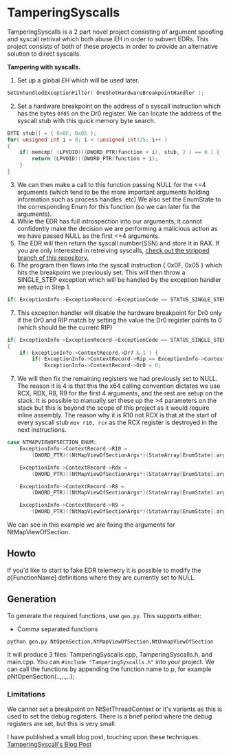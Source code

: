 # TamperingSyscalls
TamperingSyscalls is a 2 part novel project consisting of argument spoofing and syscall retrival which both abuse EH in order to subvert EDRs. This project consists of both of these projects in order to provide an alternative solution to direct syscalls.

**Tampering with syscalls.** 
1. Set up a global EH which will be used later.
```c
SetUnhandledExceptionFilter( OneShotHardwareBreakpointHandler );
```
2. Set a hardware breakpoint on the address of a syscall instruction which has the bytes `0f05` on the Dr0 register.
We can locate the address of the syscall stub with this quick memory byte search.
```c
BYTE stub[] = { 0x0F, 0x05 };
for( unsigned int i = 0; i < (unsigned int)25; i++ )
{
	if( memcmp( (LPVOID)((DWORD_PTR)function + i), stub, 2 ) == 0 ) {
		return (LPVOID)((DWORD_PTR)function + i);
	}
}
  ```
3. We can then make a call to this function passing NULL for the <=4 arguments (which tend to be the more important arguments holding information such as process handles .etc) We also set the EnumState to the corresponding Enum for this function (so we can later fix the arguments).
4. While the EDR has full introspection into our arguments, it cannot confidently make the decision we are performing a malicious action as we have passed NULL as the first <=4 arguments.
5. The EDR will then return the syscall number(SSN) and store it in RAX. If you are only interested in retreiving syscalls, [check out the stripped branch of this repository.](https://github.com/rad9800/TamperingSyscalls/blob/stripped/TamperingSyscalls/entry.cpp)
6. The program then flows into the syscall instruction { 0x0F, 0x05 } which hits the breakpoint we previously set. This will then throw a SINGLE_STEP exception which will be handled by the exception handler we setup in Step 1.
```c
if( ExceptionInfo->ExceptionRecord->ExceptionCode == STATUS_SINGLE_STEP )
```
7. This exception handler will disable the hardware breakpoint for Dr0 only if the Dr0 and RIP match by setting the value the Dr0 register points to 0 (which should be the current RIP)
```c
if( ExceptionInfo->ExceptionRecord->ExceptionCode == STATUS_SINGLE_STEP )
{
	if( ExceptionInfo->ContextRecord->Dr7 & 1 ) {
		if( ExceptionInfo->ContextRecord->Rip == ExceptionInfo->ContextRecord->Dr0 ) {
			ExceptionInfo->ContextRecord->Dr0 = 0;
```
7. We will then fix the remaining registers we had previously set to NULL. The reason it is 4 is that this the x64 calling convention dictates we use RCX, RDX, R8, R9 for the first 4 arguments, and the rest are setup on the stack. It is possible to manually set these up the >4 parameters on the stack but this is beyond the scope of this project as it would require inline assembly. The reason why it is R10 not RCX is that at the start of every syscall stub `mov r10, rcx` as the RCX register is destroyed in the next instructions.
```c
case NTMAPVIEWOFSECTION_ENUM:
	ExceptionInfo->ContextRecord->R10 =
		(DWORD_PTR)((NtMapViewOfSectionArgs*)(StateArray[EnumState].arguments))->SectionHandle;

	ExceptionInfo->ContextRecord->Rdx =
		(DWORD_PTR)((NtMapViewOfSectionArgs*)(StateArray[EnumState].arguments))->ProcessHandle;

	ExceptionInfo->ContextRecord->R8 =
		(DWORD_PTR)((NtMapViewOfSectionArgs*)(StateArray[EnumState].arguments))->BaseAddress;

	ExceptionInfo->ContextRecord->R9 =
		(DWORD_PTR)((NtMapViewOfSectionArgs*)(StateArray[EnumState].arguments))->ZeroBits;
```
We can see in this example we are fixing the arguments for NtMapViewOfSection.

## Howto
If you'd like to start to fake EDR telemetry it is possible to modify the p[FunctionName] definitions where they are currently set to NULL. 

## Generation

To generate the required functions, use `gen.py`. This supports either:

- Comma separated functions
```
python gen.py NtOpenSection,NtMapViewOfSection,NtUnmapViewOfSection
```

It will produce 3 files: TamperingSyscalls.cpp, TamperingSyscalls.h, and main.cpp. You can `#include "TamperingSyscalls.h"` into your project. We can call the functions by appending the function name to p, for example pNtOpenSection(..,..,..);


### Limitations
We cannot set a breakpoint on NtSetThreadContext or it's variants as this is used to set the debug registers.
There is a brief period where the debug registers are set, but this is very small.

I have published a small blog post, touching upon these techniques.
[TamperingSyscall's Blog Post](https://fool.ish.wtf/2022/08/tamperingsyscalls.html)
